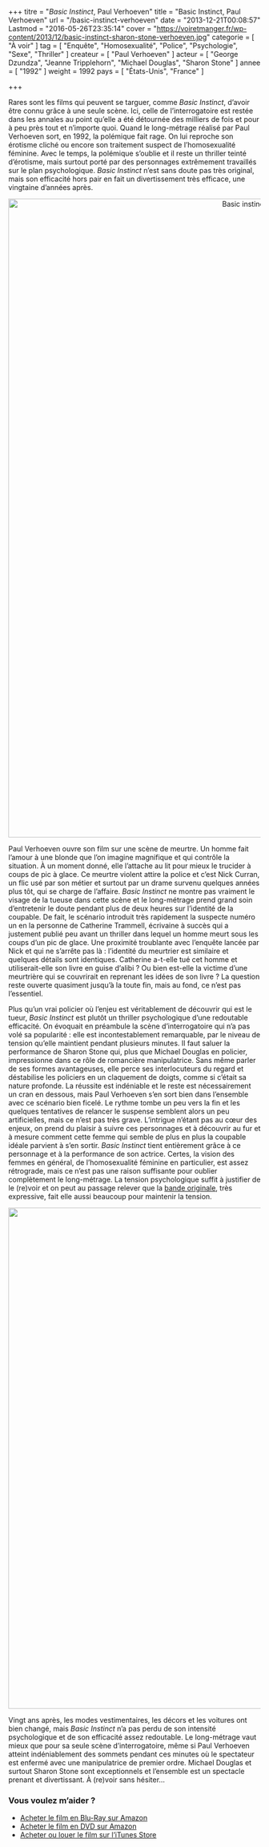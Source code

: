 +++
titre = "<em>Basic Instinct</em>, Paul Verhoeven"
title = "Basic Instinct, Paul Verhoeven"
url = "/basic-instinct-verhoeven"
date = "2013-12-21T00:08:57"
Lastmod = "2016-05-26T23:35:14"
cover = "https://voiretmanger.fr/wp-content/2013/12/basic-instinct-sharon-stone-verhoeven.jpg"
categorie = [ "À voir" ]
tag = [ "Enquête", "Homosexualité", "Police", "Psychologie", "Sexe", "Thriller" ]
createur = [ "Paul Verhoeven" ]
acteur = [ "George Dzundza", "Jeanne Tripplehorn", "Michael Douglas", "Sharon Stone" ]
annee = [ "1992" ]
weight = 1992
pays = [ "États-Unis", "France" ]

+++

<p>Rares sont les films qui peuvent se targuer, comme <em>Basic Instinct</em>, d’avoir être connu grâce à une seule scène. Ici, celle de l’interrogatoire est restée dans les annales au point qu’elle a été détournée des milliers de fois et pour à peu près tout et n’importe quoi. Quand le long-métrage réalisé par Paul Verhoeven sort, en 1992, la polémique fait rage. On lui reproche son érotisme cliché ou encore son traitement suspect de l’homosexualité féminine.  Avec le temps, la polémique s’oublie et il reste un thriller teinté d’érotisme, mais surtout porté par des personnages extrêmement travaillés sur le plan psychologique. <em>Basic Instinct</em> n’est sans doute pas très original, mais son efficacité hors pair en fait un divertissement très efficace, une vingtaine d’années après.</p>
<div style="text-align:center;"><a href="http://www.allocine.fr/film/fichefilm_gen_cfilm=7342.html"><img class="aligncenter" src="https://voiretmanger.fr/wp-content/2013/12/basic-instinct-verhoeven.jpg" alt="Basic instinct verhoeven" title="basic-instinct-verhoeven.jpg" width="1000" height="1275" /></a></div>
<p>Paul Verhoeven ouvre son film sur une scène de meurtre. Un homme fait l’amour à une blonde que l’on imagine magnifique et qui contrôle la situation. À un moment donné, elle l’attache au lit pour mieux le trucider à coups de pic à glace. Ce meurtre violent attire la police et c’est Nick Curran, un flic usé par son métier et surtout par un drame survenu quelques années plus tôt, qui se charge de l’affaire. <em>Basic Instinct</em> ne montre pas vraiment le visage de la tueuse dans cette scène et le long-métrage prend grand soin d’entretenir le doute pendant plus de deux heures sur l’identité de la coupable. De fait, le scénario introduit très rapidement la suspecte numéro un en la personne de Catherine Trammell, écrivaine à succès qui a justement publié peu avant un thriller dans lequel un homme meurt sous les coups d’un pic de glace. Une proximité troublante avec l’enquête lancée par Nick et qui ne s’arrête pas là : l’identité du meurtrier est similaire et quelques détails sont identiques. Catherine a-t-elle tué cet homme et utiliserait-elle son livre en guise d’alibi ? Ou bien est-elle la victime d’une meurtrière qui se couvrirait en reprenant les idées de son livre ? La question reste ouverte quasiment jusqu’à la toute fin, mais au fond, ce n’est pas l’essentiel.</p>
<p>Plus qu&rsquo;un vrai policier où l’enjeu est véritablement de découvrir qui est le tueur, <em>Basic Instinct</em> est plutôt un thriller psychologique d’une redoutable efficacité. On évoquait en préambule la scène d’interrogatoire qui n’a pas volé sa popularité : elle est incontestablement remarquable, par le niveau de tension qu’elle maintient pendant plusieurs minutes. Il faut saluer la performance de Sharon Stone qui, plus que Michael Douglas en policier, impressionne dans ce rôle de romancière manipulatrice. Sans même parler de ses formes avantageuses, elle perce ses interlocuteurs du regard et déstabilise les policiers en un claquement de doigts, comme si c’était sa nature profonde. La réussite est indéniable et le reste est nécessairement un cran en dessous, mais Paul Verhoeven s’en sort bien dans l’ensemble avec ce scénario bien ficelé. Le rythme tombe un peu vers la fin et les quelques tentatives de relancer le suspense semblent alors un peu artificielles, mais ce n’est pas très grave. L’intrigue n’étant pas au cœur des enjeux, on prend du plaisir à suivre ces personnages et à découvrir au fur et à mesure comment cette femme qui semble de plus en plus la coupable idéale parvient à s’en sortir. <em>Basic Instinct</em> tient entièrement grâce à ce personnage et à la performance de son actrice. Certes, la vision des femmes en général, de l’homosexualité féminine en particulier, est assez rétrograde, mais ce n’est pas une raison suffisante pour oublier complètement le long-métrage. La tension psychologique suffit à justifier de le (re)voir et on peut au passage relever que la <a href="https://itunes.apple.com/fr/album/basic-instinct/id259010612">bande originale</a>, très expressive, fait elle aussi beaucoup pour maintenir la tension.</p>
<div style="text-align:center;"><img class="aligncenter" src="https://voiretmanger.fr/wp-content/2013/12/basic-instinct-michael-douglas.jpg" alt="Basic instinct michael douglas" title="basic-instinct-michael-douglas.jpg" width="1500" height="1000" /></div>
<p>Vingt ans après, les modes vestimentaires, les décors et les voitures ont bien changé, mais <em>Basic Instinct</em> n’a pas perdu de son intensité psychologique et de son efficacité assez redoutable. Le long-métrage vaut mieux que pour sa seule scène d’interrogatoire, même si Paul Verhoeven atteint indéniablement des sommets pendant ces minutes où le spectateur est enfermé avec une manipulatrice de premier ordre. Michael Douglas et surtout Sharon Stone sont exceptionnels et l’ensemble est un spectacle prenant et divertissant. À (re)voir sans hésiter…</p>
<div class="amazon">
<h3>Vous voulez m&rsquo;aider ?</h3>
<ul>
<li><a href="http://www.amazon.fr/gp/product/B001BXN8ZE/ref=as_li_ss_tl?ie=UTF8&#038;tag=leblogdenic07-21&#038;linkCode=as2&#038;camp=1642&#038;creative=19458&#038;creativeASIN=B001BXN8ZE">Acheter le film en Blu-Ray sur Amazon</a></li>
<li><a href="http://www.amazon.fr/gp/product/B00004VY25/ref=as_li_ss_tl?ie=UTF8&#038;tag=leblogdenic07-21&#038;linkCode=as2&#038;camp=1642&#038;creative=19458&#038;creativeASIN=B00004VY25">Acheter le film en DVD sur Amazon</a></li>
<li><a href="https://itunes.apple.com/fr/movie/basic-instinct/id435231291">Acheter ou louer le film sur l&rsquo;iTunes Store</a></li>
</ul>
</div>

